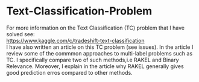 Text-Classification-Problem
===========================
For more information on the Text Classification (TC) problem that I have solved see:    
https://www.kaggle.com/c/tradeshift-text-classification   
I have also written an article on this TC problem (see issues). In the article I review some
of the commmon     approaches to multi-label problems such as TC. I specifically compare two of such
methods,i.e RAKEL and Binary Relevance. Moreover, I explain in the article why RAKEL generally gives good
prediction erros compared to other methods.
